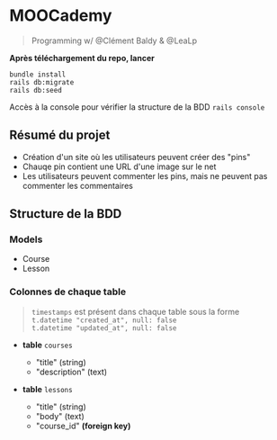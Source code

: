 # MOOCademy

> Programming w/ @Clément Baldy & @LeaLp

**Après téléchargement du repo, lancer**

```bundle install```  
```rails db:migrate```  
```rails db:seed```  

Accès à la console pour vérifier la structure de la BDD
```rails console```


## Résumé du projet
- Création d'un site où les utilisateurs peuvent créer des "pins"
- Chauqe pin contient une URL d'une image sur le net
- Les utilisateurs peuvent commenter les pins, mais ne peuvent pas commenter les commentaires

## Structure de la BDD

### Models 
- Course
- Lesson

### Colonnes de chaque table
> ```timestamps``` est présent dans chaque table sous la forme  
> ```t.datetime "created_at", null: false```  
> ```t.datetime "updated_at", null: false```   

* **table** ```courses```
    * "title" (string)
    * "description" (text)


* **table** ```lessons```
    * "title" (string)
    * "body" (text)
    * "course_id" **(foreign key)**

